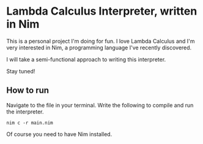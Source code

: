 # Lambda Calculus Interpreter, written in Nim
This is a personal project I'm doing for fun. I love Lambda Calculus and I'm very interested in Nim, a programming language I've recently discovered.

I will take a semi-functional approach to writing this interpreter.

Stay tuned!

## How to run
Navigate to the file in your terminal. Write the following to compile and run the interpreter.
```
nim c -r main.nim 
```

Of course you need to have Nim installed.
